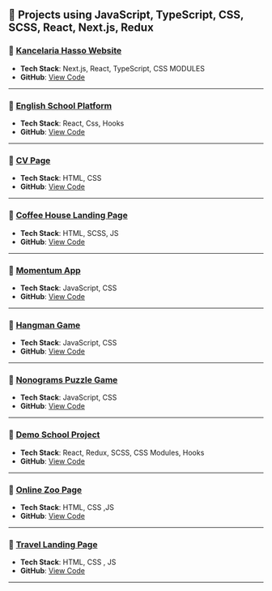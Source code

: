 ## 💼 Projects using JavaScript, TypeScript, CSS, SCSS, React, Next.js, Redux

### 🔹 [Kancelaria Hasso Website](https://kancelariahasso.pl/)
- **Tech Stack**: Next.js, React, TypeScript, CSS MODULES 
- **GitHub**: [View Code](https://github.com/Adil240199/project-nextjs)

---

### 🔹 [English School Platform](https://school-drab-nine.vercel.app/)
- **Tech Stack**: React, Css, Hooks
- **GitHub**: [View Code](https://github.com/Adil240199/school)

---

### 🔹 [CV Page](https://adil240199.github.io/portfolio-links/cv-html/)
- **Tech Stack**: HTML, CSS  
- **GitHub**: [View Code](https://github.com/Adil240199/portfolio-links/tree/gh-pages/cv-html)

---

### 🔹 [Coffee House Landing Page](https://adil240199.github.io/portfolio-links/coffee-house/home.html)
- **Tech Stack**: HTML, SCSS, JS 
- **GitHub**: [View Code](https://github.com/Adil240199/portfolio-links/tree/gh-pages/coffee-house)

---

### 🔹 [Momentum App](https://adil240199.github.io/portfolio-links/momentum/)
- **Tech Stack**: JavaScript, CSS 
- **GitHub**: [View Code](https://github.com/Adil240199/portfolio-links/tree/gh-pages/momentum)

---

### 🔹 [Hangman Game](https://adil240199.github.io/portfolio-links/hangman/)
- **Tech Stack**: JavaScript, CSS  
- **GitHub**: [View Code](https://github.com/Adil240199/portfolio-links/tree/gh-pages/hangman)

---

### 🔹 [Nonograms Puzzle Game](https://adil240199.github.io/portfolio-links/nonograms/)
- **Tech Stack**: JavaScript, CSS  
- **GitHub**: [View Code](https://github.com/Adil240199/portfolio-links/tree/gh-pages/nonograms)

---

### 🔹 [Demo School Project](https://adil240199.github.io/Works/)
- **Tech Stack**: React, Redux, SCSS, CSS Modules, Hooks
- **GitHub**: [View Code](https://github.com/Adil240199/Works)

---

### 🔹 [Online Zoo Page](https://adil240199.github.io/portfolio-links/online-zoo/pages/main/)
- **Tech Stack**: HTML, CSS ,JS
- **GitHub**: [View Code](https://github.com/Adil240199/portfolio-links/tree/gh-pages/online-zoo)

---

### 🔹 [Travel Landing Page](https://adil240199.github.io/portfolio-links/travel/)
- **Tech Stack**: HTML, CSS , JS
- **GitHub**: [View Code](https://github.com/Adil240199/portfolio-links/tree/gh-pages/travel)

----
